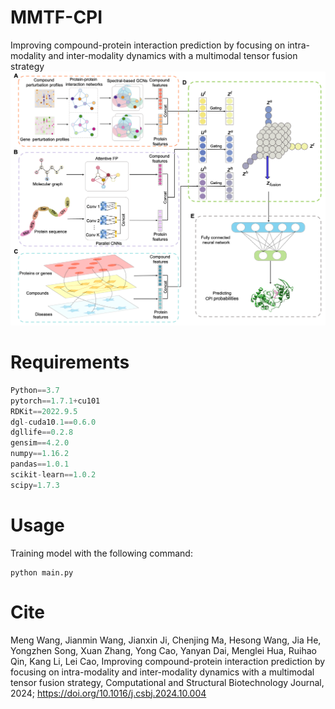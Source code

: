 # MMTF-CPI
Improving compound-protein interaction prediction by focusing on intra-modality and inter-modality dynamics with a multimodal tensor fusion strategy
![image](https://github.com/wangmeng-code/MMTF-CPI/blob/main/workflow/MMTF-CPI_workflow.png)

# Requirements
```python
Python==3.7  
pytorch==1.7.1+cu101  
RDKit==2022.9.5  
dgl-cuda10.1==0.6.0  
dgllife==0.2.8  
gensim==4.2.0  
numpy==1.16.2  
pandas==1.0.1  
scikit-learn==1.0.2  
scipy=1.7.3  
```

# Usage
Training model with the following command:
```
python main.py
```
# Cite
Meng Wang, Jianmin Wang, Jianxin Ji, Chenjing Ma, Hesong Wang, Jia He, Yongzhen Song, Xuan Zhang, Yong Cao, Yanyan Dai, Menglei Hua, Ruihao Qin, Kang Li, Lei Cao, Improving compound-protein interaction prediction by focusing on intra-modality and inter-modality dynamics with a multimodal tensor fusion strategy, Computational and Structural Biotechnology Journal, 2024; https://doi.org/10.1016/j.csbj.2024.10.004
